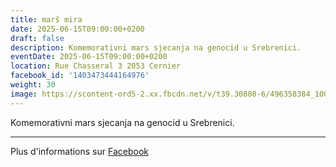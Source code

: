 ```yaml
---
title: marš mira
date: 2025-06-15T09:00:00+0200
draft: false
description: Komemorativni mars sjecanja na genocid u Srebrenici.
eventDate: 2025-06-15T09:00:00+0200
location: Rue Chasseral 3 2053 Cernier
facebook_id: '1403473444164976'
weight: 30
image: https://scontent-ord5-2.xx.fbcdn.net/v/t39.30808-6/496358384_1007574214836511_4806363768185633011_n.jpg?_nc_cat=102&ccb=1-7&_nc_sid=9e60e4&_nc_ohc=-pblkIu4onMQ7kNvwHQnAEE&_nc_oc=AdmC-dmR4hLeObz6BOYm-6W7mnDMAJjKyQJvea8JbJU-ZzEn3FP2nxnk8dkX8TxjNes&_nc_zt=23&_nc_ht=scontent-ord5-2.xx&edm=ABTKTjYEAAAA&_nc_gid=EZZ3BRRprpZm4PSYX4bw4w&oh=00_AfZfwfWecKU4aB3nFNMKdv1cmC1fx6PuC9Ym6BqSfxn8yA&oe=68CBEDAE
---
```


Komemorativni mars sjecanja na genocid u Srebrenici.

---

Plus d'informations sur [Facebook](https://facebook.com/events/1403473444164976)